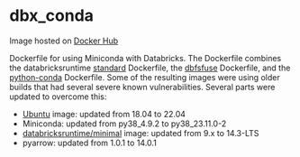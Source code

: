 # dbx_conda

Image hosted on [Docker Hub](https://hub.docker.com/repository/docker/dohpxc5303/dbx_conda/general)

Dockerfile for using Miniconda with Databricks. The Dockerfile combines the databricksruntime [standard](https://github.com/databricks/containers/tree/master/ubuntu/standard) Dockerfile, the [dbfsfuse](https://github.com/databricks/containers/tree/master/ubuntu/dbfsfuse) Dockerfile, and the [python-conda](https://github.com/databricks/containers/tree/master/ubuntu/python-conda) Dockerfile. Some of the resulting images were using older builds that had several severe known vulnerabilities. Several parts were updated to overcome this: 
- [Ubuntu](https://hub.docker.com/_/ubuntu) image: updated from 18.04 to 22.04
- Miniconda: updated from py38_4.9.2 to py38_23.11.0-2
- [databricksruntime/minimal](https://hub.docker.com/r/databricksruntime/minimal) image: updated from 9.x to 14.3-LTS
- pyarrow: updated from 1.0.1 to 14.0.1
